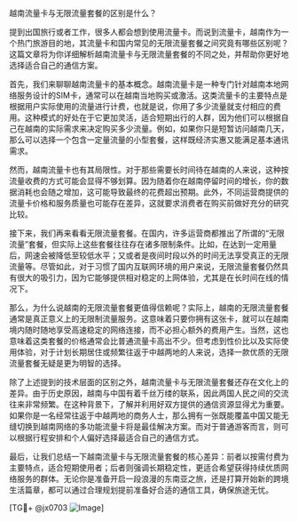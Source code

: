 越南流量卡与无限流量套餐的区别是什么？

提到出国旅行或者工作，很多人都会想到使用流量卡。而说到流量卡，越南作为一个热门旅游目的地，其流量卡和国内常见的无限流量套餐之间究竟有哪些区别呢？这篇文章将为你详细解析越南流量卡与无限流量套餐的不同之处，并帮助你更好地选择适合自己的通信方案。

首先，我们来聊聊越南流量卡的基本概念。越南流量卡是一种专门针对越南本地网络服务设计的SIM卡，通常可以在越南当地购买或激活。这类流量卡的主要特点是根据用户实际使用的流量进行计费，也就是说，你用了多少流量就支付相应的费用。这种模式的好处在于它更加灵活，适合短期出行的人群，因为他们可以根据自己在越南的实际需求来决定购买多少流量。例如，如果你只是短暂访问越南几天，那么可以选择一个包含一定量流量的小型套餐，这样既经济实惠又能满足基本通讯需求。

然而，越南流量卡也有其局限性。对于那些需要长时间待在越南的人来说，这种按流量收费的方式可能会显得不够划算。因为随着你在越南停留时间的增长，你的数据消耗也会随之增加，这可能导致最终的花费超出预期。此外，不同运营商提供的流量卡价格和服务质量也可能存在差异，这就要求消费者在购买前做好充分的研究比较。

接下来，我们再来看看无限流量套餐。在国内，许多运营商都推出了所谓的“无限流量”套餐，但实际上这些套餐往往存在诸多限制条件。比如，在达到一定用量后，网速会被降低至较低水平；又或者是夜间时段以外的时间无法享受真正的无限流量等。尽管如此，对于习惯了国内互联网环境的用户来说，无限流量套餐仍然具有很大的吸引力，因为它能够提供相对稳定的上网体验，尤其是在长时间在线的情况下。

那么，为什么说越南的无限流量套餐更值得信赖呢？实际上，越南的无限流量套餐通常是真正意义上的无限制流量服务。这意味着只要你拥有这张卡，就可以在越南境内随时随地享受高速稳定的网络连接，而不必担心额外的费用产生。当然，这也意味着这类套餐的价格通常会比普通流量卡高出不少。但考虑到性价比以及实际使用体验，对于计划长期居住或频繁往返于中越两地的人来说，选择一款优质的无限流量套餐无疑是更为明智的选择。

除了上述提到的技术层面的区别之外，越南流量卡与无限流量套餐还存在文化上的差异。由于历史原因，越南与中国有着千丝万缕的联系，因此两国人民之间的交流往来非常频繁。在这种背景下，了解并利用好双方提供的通信资源显得尤为重要。如果你是一名经常往返于中越两地的商务人士，那么拥有一张既能覆盖中国又能无缝切换到越南网络的多功能流量卡将是最佳解决方案。而对于普通游客而言，则可以根据行程安排和个人偏好选择最适合自己的通信方式。

最后，让我们总结一下越南流量卡与无限流量套餐的核心差异：前者以按需付费为主要特点，适合短期使用者；后者则强调长期稳定性，更适合希望获得持续优质网络服务的群体。无论你是准备开启一段浪漫的东南亚之旅，还是打算开始新的跨境生活篇章，都可以通过合理规划提前准备好合适的通信工具，确保旅途无忧。

[TG💪+ @jx0703 ![Image](https://github.com/user-attachments/assets/dbca1d08-cadb-493c-b0ec-ad6f7a83f270)]